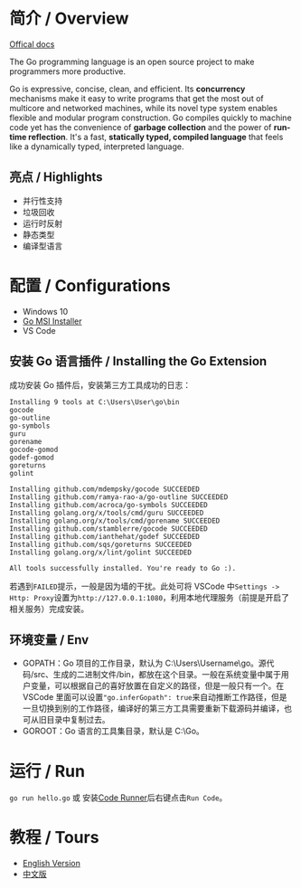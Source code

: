 # 简介 / Overview

[Offical docs](https://golang.org/doc/)

The Go programming language is an open source project to make programmers more productive.

Go is expressive, concise, clean, and efficient. Its **concurrency** mechanisms make it easy to write programs that get the most out of multicore and networked machines, while its novel type system enables flexible and modular program construction. Go compiles quickly to machine code yet has the convenience of **garbage collection** and the power of **run-time reflection**. It's a fast, **statically typed, compiled language** that feels like a dynamically typed, interpreted language.

## 亮点 / Highlights

- 并行性支持
- 垃圾回收
- 运行时反射
- 静态类型
- 编译型语言

# 配置 / Configurations

- Windows 10
- [Go MSI Installer](https://golang.org/dl/)
- VS Code

## 安装 Go 语言插件 / Installing the Go Extension

成功安装 Go 插件后，安装第三方工具成功的日志：

```
Installing 9 tools at C:\Users\User\go\bin
gocode
go-outline
go-symbols
guru
gorename
gocode-gomod
godef-gomod
goreturns
golint

Installing github.com/mdempsky/gocode SUCCEEDED
Installing github.com/ramya-rao-a/go-outline SUCCEEDED
Installing github.com/acroca/go-symbols SUCCEEDED
Installing golang.org/x/tools/cmd/guru SUCCEEDED
Installing golang.org/x/tools/cmd/gorename SUCCEEDED
Installing github.com/stamblerre/gocode SUCCEEDED
Installing github.com/ianthehat/godef SUCCEEDED
Installing github.com/sqs/goreturns SUCCEEDED
Installing golang.org/x/lint/golint SUCCEEDED

All tools successfully installed. You're ready to Go :).
```

若遇到`FAILED`提示，一般是因为墙的干扰。此处可将 VSCode 中`Settings -> Http: Proxy`设置为`http://127.0.0.1:1080`，利用本地代理服务（前提是开启了相关服务）完成安装。

## 环境变量 / Env

- GOPATH：Go 项目的工作目录，默认为 C:\Users\Username\go。源代码/src、生成的二进制文件/bin，都放在这个目录。一般在系统变量中属于用户变量，可以根据自己的喜好放置在自定义的路径，但是一般只有一个。在 VSCode 里面可以设置`"go.inferGopath": true`来自动推断工作路径，但是一旦切换到别的工作路径，编译好的第三方工具需要重新下载源码并编译，也可从旧目录中复制过去。
- GOROOT：Go 语言的工具集目录，默认是 C:\Go。

# 运行 / Run

`go run hello.go` 或 安装[Code Runner](https://marketplace.visualstudio.com/items?itemName=formulahendry.code-runner)后右键点击`Run Code`。

# 教程 / Tours

- [English Version](https://tour.golang.org/welcome/1)
- [中文版](https://tour.go-zh.org/welcome/1)
